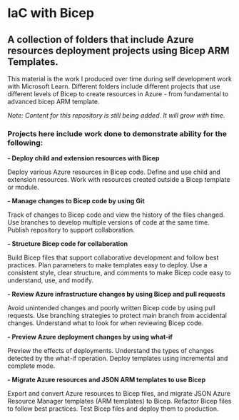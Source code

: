# IaC with Bicep
## A collection of folders that include Azure resources deployment projects using Bicep ARM Templates. 
This material is the work I produced over time during self development work with Microsoft Learn. Different folders include different projects that use different levels of Bicep to create resources in Azure - from fundamental to advanced bicep ARM template. 

*Note: Content for this repository is still being added. It will grow with time.*

### Projects here include work done to demonstrate ability for the following:

**- Deploy child and extension resources with Bicep**

Deploy various Azure resources in Bicep code. Define and use child and extension resources. Work with resources created outside a Bicep template or module.

**- Manage changes to Bicep code by using Git**

Track of changes to  Bicep code and view the history of the files changed. Use branches to develop multiple versions of  code at the same time. Publish repository to support collaboration.


**- Structure  Bicep code for collaboration**

Build Bicep files that support collaborative development and follow best practices. Plan parameters to make  templates easy to deploy. Use a consistent style, clear structure, and comments to make Bicep code easy to understand, use, and modify.


**- Review Azure infrastructure changes by using Bicep and pull requests**

Avoid unintended changes and poorly written Bicep code by using pull requests. Use branching strategies to protect  main branch from accidental changes. Understand what to look for when reviewing Bicep code.

**- Preview Azure deployment changes by using what-if**

Preview the effects of deployments. Understand the types of changes detected by the what-if operation. Deploy  templates using incremental and complete mode.


**- Migrate Azure resources and JSON ARM templates to use Bicep**

Export and convert Azure resources to Bicep files, and migrate JSON Azure Resource Manager templates (ARM templates) to Bicep. Refactor Bicep files to follow best practices. Test Bicep files and deploy them to production.
